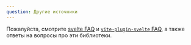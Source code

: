 ```yaml
---
question: Другие источники
---
```


Пожалуйста, смотрите [svelte FAQ](https://svelte.dev/faq) и [`vite-plugin-svelte` FAQ](https://github.com/sveltejs/vite-plugin-svelte/blob/main/DOCS/FAQ.MD), а также ответы на вопросы про эти библиотеки.
